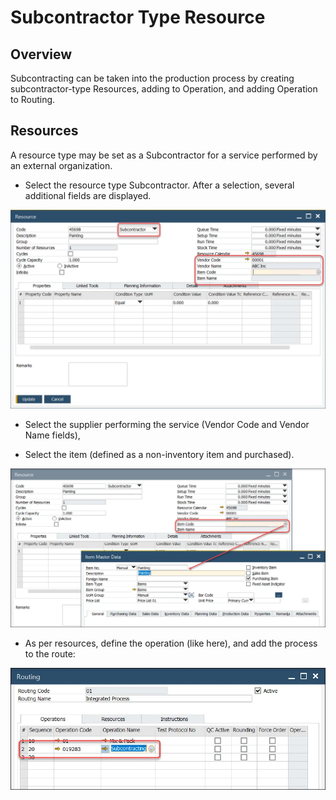 # Subcontractor Type Resource

## Overview

Subcontracting can be taken into the production process by creating subcontractor-type Resources, adding to Operation, and adding Operation to Routing.

## Resources

A resource type may be set as a Subcontractor for a service performed by an external organization.

- Select the resource type Subcontractor. After a selection, several additional fields are displayed.

![Resource Subcontracting](./media/resource-subcontractor.webp)

- Select the supplier performing the service (Vendor Code and Vendor Name fields),

- Select the item (defined as a non-inventory item and purchased).

![Resource Item Master Data](./media/resource-item-master-data.webp)

- As per resources, define the operation (like here), and add the process to the route:

![Routing Subcontracting](./media/routing-subcontracting.webp)

